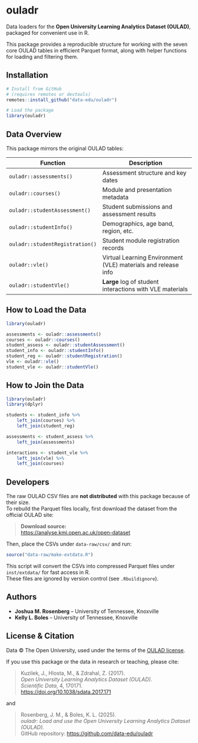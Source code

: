 
<!-- README.md is generated from README.Rmd. Please edit that file -->

# ouladr

Data loaders for the **Open University Learning Analytics Dataset
(OULAD)**, packaged for convenient use in R.

This package provides a reproducible structure for working with the
seven core OULAD tables in efficient Parquet format, along with helper
functions for loading and filtering them.

## Installation

``` r
# Install from GitHub
# (requires remotes or devtools)
remotes::install_github("data-edu/ouladr")

# Load the package
library(ouladr)
```

## Data Overview

This package mirrors the original OULAD tables:

| Function                        | Description                                                   |
|---------------------------------|---------------------------------------------------------------|
| `ouladr::assessments()`         | Assessment structure and key dates                            |
| `ouladr::courses()`             | Module and presentation metadata                              |
| `ouladr::studentAssessment()`   | Student submissions and assessment results                    |
| `ouladr::studentInfo()`         | Demographics, age band, region, etc.                          |
| `ouladr::studentRegistration()` | Student module registration records                           |
| `ouladr::vle()`                 | Virtual Learning Environment (VLE) materials and release info |
| `ouladr::studentVle()`          | **Large** log of student interactions with VLE materials      |

## How to Load the Data

``` r
library(ouladr)

assessments <- ouladr::assessments()
courses <- ouladr::courses()
student_assess <- ouladr::studentAssessment()
student_info <- ouladr::studentInfo()
student_reg <- ouladr::studentRegistration()
vle <- ouladr::vle()
student_vle <- ouladr::studentVle()
```

## How to Join the Data

``` r
library(ouladr) 
library(dplyr)

students <- student_info %>% 
    left_join(courses) %>% 
    left_join(student_reg)

assessments <- student_assess %>% 
    left_join(assessments)

interactions <- student_vle %>%
    left_join(vle) %>%
    left_join(courses)
```

## Developers

The raw OULAD CSV files are **not distributed** with this package
because of their size.  
To rebuild the Parquet files locally, first download the dataset from
the official OULAD site:

> **Download source:**  
> <https://analyse.kmi.open.ac.uk/open-dataset>

Then, place the CSVs under `data-raw/csv/` and run:

``` r
source("data-raw/make-extdata.R")
```

This script will convert the CSVs into compressed Parquet files under
`inst/extdata/` for fast access in R.  
These files are ignored by version control (see `.Rbuildignore`).

## Authors

- **Joshua M. Rosenberg** – University of Tennessee, Knoxville  
- **Kelly L. Boles** – University of Tennessee, Knoxville

## License & Citation

Data © The Open University, used under the terms of the [OULAD
license](https://analyse.kmi.open.ac.uk/open-dataset).

If you use this package or the data in research or teaching, please
cite:

> Kuzilek, J., Hlosta, M., & Zdrahal, Z. (2017).  
> *Open University Learning Analytics Dataset (OULAD).*  
> *Scientific Data*, 4, 170171.  
> <https://doi.org/10.1038/sdata.2017.171>

and

> Rosenberg, J. M., & Boles, K. L. (2025).  
> *ouladr: Load and use the Open University Learning Analytics Dataset
> (OULAD).*  
> GitHub repository: <https://github.com/data-edu/ouladr>
